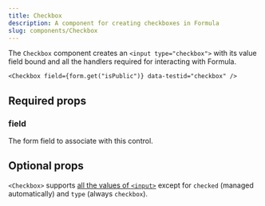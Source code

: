 ```yaml
---
title: Checkbox
description: A component for creating checkboxes in Formula
slug: components/Checkbox
---
```


The `Checkbox` component creates an `<input type="checkbox">` with its value field bound and all the handlers
required for interacting with Formula.

```tsx
<Checkbox field={form.get("isPublic")} data-testid="checkbox" />
```

## Required props

### field

The form field to associate with this control.

## Optional props

`<Checkbox>` supports [all the values of `<input>`](https://developer.mozilla.org/en-US/docs/Web/HTML/Reference/Elements/input#attributes)
except for `checked` (managed automatically) and `type` (always `checkbox`).
